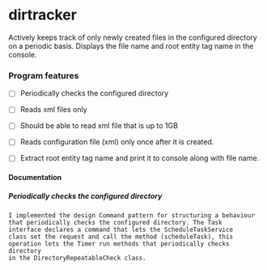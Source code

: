 # dirtracker
Actively keeps track of only newly created files in the configured directory on a periodic basis. Displays the file name and root entity tag name in the console.

### Program features
  - [ ] Periodically checks the configured directory
  - [ ] Reads xml files only
  - [ ] Should be able to read xml file that is up to 1GB
  - [ ] Reads configuration file (xml) only once after it is created.
  - [ ] Extract root entity tag name and print it to console along with file name.
  
  
#### Documentation
##### Periodically checks the configured directory
	I implemented the design Command pattern for structuring a behaviour 
	that periodically checks the configured directory. The Task 
	interface declares a command that lets the ScheduleTaskService
	class set the request and call the method (scheduleTask), this 
	operation lets the Timer run methods that periodically checks directory
	in the DirectoryRepeatableCheck class.  


